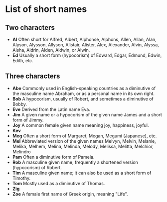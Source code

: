 # List of short names

## Two characters

- __Al__ Often short for Alfred, Albert, Alphonse, Alphons, Allen, Allan, Alan, Alyson, Alysson, Allyson, Alistair, Alister, Alex, Alexander, Alvin, Alyssa, Alsha, Aldrin, Alden, Aldwin, or Alwin.
- __Ed__ Usually a short form (hypocorism) of Edward, Edgar, Edmund, Edwin, Edith, etc.

## Three characters

- __Abe__ Commonly used in English-speaking countries as a diminutive of the masculine name Abraham, or as a personal name in its own right.  
- __Bob__ A hypocorism, usually of Robert, and sometimes a diminutive of Bobby.
- __Eve__ Derived from the Latin name Eva.
- __Jim__ A given name or a hypocorism of the given name James and a short form of Jimmy. 
- __Joy__ A common female given name meaning joy, happiness, joyful.
- __Kev__
- __Meg__ Often a short form of Margaret, Megan, Megumi (Japanese), etc.
- __Mel__ Abbreviated version of the given names Melvyn, Melvin, Melanie, Melika, Melhem, Melina, Melinda, Melody, Melissa, Melitta, Melchior, Melindro
- __Pam__ Often a diminutive form of Pamela.
- __Rob__ A masculine given name, frequently a shortened version (hypocorism) of Robert.
- __Tim__ A masculine given name; it can also be used as a short form of Timothy.  
- __Tom__ Mostly used as a diminutive of Thomas.
- __Zig__
- __Zoe__ A female first name of Greek origin, meaning "Life".
